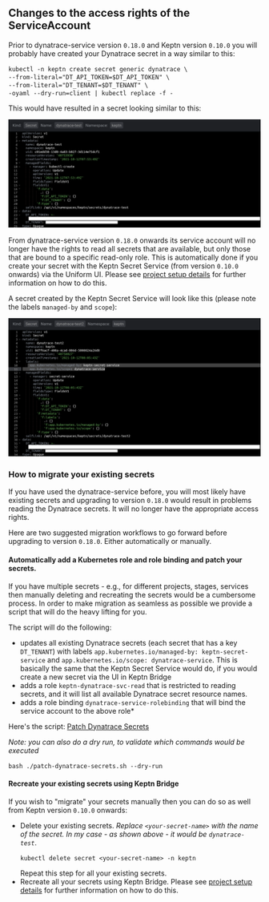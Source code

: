 ## Changes to the access rights of the ServiceAccount

Prior to dynatrace-service version `0.18.0` and Keptn version `0.10.0` you will probably have created your Dynatrace secret in a way similar to this:

```shell
kubectl -n keptn create secret generic dynatrace \
--from-literal="DT_API_TOKEN=$DT_API_TOKEN" \
--from-literal="DT_TENANT=$DT_TENANT" \
-oyaml --dry-run=client | kubectl replace -f -
```

This would have resulted in a secret looking similar to this:

![Dynatrace secret by kubectl](images/secret-by-kubectl.png "Dynatrace secret by kubectl")

From dynatrace-service version `0.18.0` onwards its service account will no longer have the rights to read all secrets that are available, but only those that are bound to a specific read-only role. 
This is automatically done if you create your secret with the Keptn Secret Service (from version `0.10.0` onwards) via the Uniform UI. Please see [project setup details](project-setup.md#create-a-secret-with-keptn-bridge) for further information on how to do this.

A secret created by the Keptn Secret Service will look like this (please note the labels `managed-by` and `scope`):

![Dynatrace secret by secret service](images/secret-by-secret-service.png "Dynatrace secret by secret service")


### How to migrate your existing secrets

If you have used the dynatrace-service before, you will most likely have existing secrets and upgrading to version `0.18.0` would result in problems reading the Dynatrace secrets. It will no longer have the appropriate access rights. 

Here are two suggested migration workflows to go forward before upgrading to version `0.18.0`. Either automatically or manually. 


#### Automatically add a Kubernetes role and role binding and patch your secrets.

If you have multiple secrets - e.g., for different projects, stages, services then manually deleting and recreating the secrets would be a cumbersome process. In order to make migration as seamless as possible we provide a script that will do the heavy lifting for you.

The script will do the following:
- updates all existing Dynatrace secrets (each secret that has a key `DT_TENANT`) with labels `app.kubernetes.io/managed-by: keptn-secret-service` and `app.kubernetes.io/scope: dynatrace-service`. This is basically the same that the Keptn Secret Service would do, if you would create a new secret via the UI in Keptn Bridge
- adds a role `keptn-dynatrace-svc-read` that is restricted to reading secrets, and it will list all available Dynatrace secret resource names.
- adds a role binding `dynatrace-service-rolebinding` that will bind the service account to the above role* 

Here's the script: [Patch Dynatrace Secrets](assets/patch-dynatrace-secrets.sh?raw=true)

*Note: you can also do a dry run, to validate which commands would be executed*
```shell
bash ./patch-dynatrace-secrets.sh --dry-run
```


#### Recreate your existing secrets using Keptn Bridge

If you wish to "migrate" your secrets manually then you can do so as well from Keptn version `0.10.0` onwards:

- Delete your existing secrets. *Replace `<your-secret-name>` with the name of the secret. In my case - as shown above - it would be `dynatrace-test`*.
  ```console
  kubectl delete secret <your-secret-name> -n keptn 
  ```
  Repeat this step for all your existing secrets.
- Recreate all your secrets using Keptn Bridge. Please see [project setup details](project-setup.md#create-a-secret-with-keptn-bridge) for further information on how to do this.

